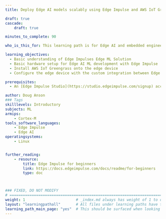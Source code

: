 ```yaml
---
title: Deploy Edge AI models scalably using Edge Impulse and AWS IoT Greengrass

draft: true
cascade:
    draft: true

minutes_to_complete: 90

who_is_this_for: This learning path is for Edge AI and embedded engineers who need to scalably deploy crafted ML for the Edge to thousands of edge devices. 

learning_objectives:
  - Basic understanding of Edge Impulses Edge ML Solution
  - Basic hardware setup for Edge AI ML development with Edge Impulse
  - Install AWS IoT Greengrass onto the edge device
  - Configure the edge device with the custom integration between Edge Implulse and AWS IoT Greengrass

prerequisites:
  - An [Edge Impulse Studio](https://studio.edgeimpulse.com/signup) account (workshop will walk through this).

author: Doug Anson
### Tags
skilllevels: Introductory
subjects: ML
armips:
    - Cortex-M
tools_software_languages:
    - Edge Impulse
    - Edge AI
operatingsystems:
    - Linux


further_reading:
    - resource:
        title: Edge Impulse for beginners
        link: https://docs.edgeimpulse.com/docs/readme/for-beginners
        type: doc



### FIXED, DO NOT MODIFY
# ================================================================================
weight: 1                       # _index.md always has weight of 1 to order correctly
layout: "learningpathall"       # All files under learning paths have this same wrapper
learning_path_main_page: "yes"  # This should be surfaced when looking for related content. Only set for _index.md of learning path content.
---
```

